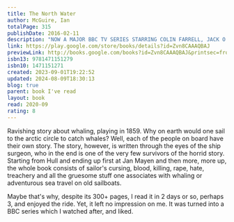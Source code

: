 ```yaml
---
title: The North Water
author: McGuire, Ian
totalPage: 315
publishDate: 2016-02-11
description: "NOW A MAJOR BBC TV SERIES STARRING COLIN FARRELL, JACK O'CONNELL AND STEPHEN GRAHAM A ship sets sail with a killer on board . . . 1859. A man joins a whaling ship bound for the Arctic Circle. Having left the British Army with his reputation in tatters, Patrick Sumner has little option but to accept the position of ship's surgeon on this ill-fated voyage. But when, deep into the journey, a cabin boy is discovered brutally killed, Sumner finds himself forced to act. Soon he will face an evil even greater than he had encountered at the siege of Delhi, in the shape of Henry Drax: harpooner, murderer, monster . . . 'A tour de force' Hilary Mantel 'Riveting and darkly brilliant' Colm Tóibín 'One of my favourite books ever' Richard Osman"
link: https://play.google.com/store/books/details?id=Zvn8CAAAQBAJ
previewLink: http://books.google.com/books?id=Zvn8CAAAQBAJ&printsec=frontcover&dq=Ian+McGuire,+The+North+Water&hl=&as_pt=BOOKS&cd=1&source=gbs_api
isbn13: 9781471151279
isbn10: 1471151271
created: 2023-09-01T19:22:52
updated: 2024-08-09T18:30:13
blog: true
parent: book I've read
layout: book
read: 2020-09
rating: 8
---
```

  
Ravishing story about whaling, playing in 1859. Why on earth would one sail to the arctic circle to catch whales? Well, each of the people on board have their own story. The story, however, is written through the eyes of the ship surgeon, who in the end is one of the very few survivors of the horrid story. Starting from Hull and ending up first at Jan Mayen and then more, more up, the whole book consists of sailor's cursing, blood, killing, rape, hate, treachery and all the gruesome stuff one associates with whaling or adventurous sea travel on old sailboats.  
  
Maybe that's why, despite its 300+ pages, I read it in 2 days or so, perhaps 3, and enjoyed the ride. Yet, it left no impression on me. It was turned into a BBC series which I watched after, and liked.  
